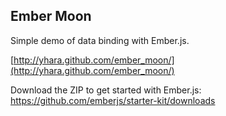 Ember Moon
----------

Simple demo of data binding with Ember.js.

[http://yhara.github.com/ember_moon/](http://yhara.github.com/ember_moon/)


Download the ZIP to get started with Ember.js: <https://github.com/emberjs/starter-kit/downloads>
